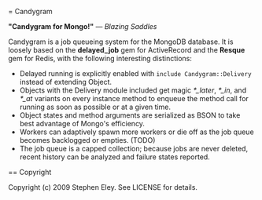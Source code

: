 = Candygram

__"Candygram for Mongo!"__ — _Blazing Saddles_

Candygram is a job queueing system for the MongoDB database.  It is loosely based on the **delayed_job** gem for ActiveRecord and the **Resque** gem for Redis, with the following interesting distinctions:

* Delayed running is explicitly enabled with `include Candygram::Delivery` instead of extending Object.
* Objects with the Delivery module included get magic _*\_later_, _*\_in_, and _*\_at_ variants on every instance method to enqueue the method call for running as soon as possible or at a given time.
* Object states and method arguments are serialized as BSON to take best advantage of Mongo's efficiency.
* Workers can adaptively spawn more workers or die off as the job queue becomes backlogged or empties.  (TODO)
* The job queue is a capped collection; because jobs are never deleted, recent history can be analyzed and failure states reported.


== Copyright

Copyright (c) 2009 Stephen Eley. See LICENSE for details.
